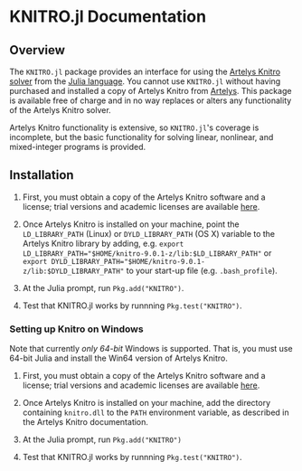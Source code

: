 # KNITRO.jl Documentation

## Overview

The `KNITRO.jl` package provides an interface for using the [Artelys Knitro solver](https://www.artelys.com/knitro) from the [Julia language](http://julialang.org). You cannot use `KNITRO.jl` without having purchased and installed a copy of Artelys Knitro from [Artelys](https://www.artelys.com). This package is available free of charge and in no way replaces or alters any functionality of the Artelys Knitro solver.

Artelys Knitro functionality is extensive, so `KNITRO.jl`'s coverage is incomplete, but the basic functionality for solving linear, nonlinear, and mixed-integer programs is provided.

## Installation

1. First, you must obtain a copy of the Artelys Knitro software and a license; trial versions and academic licenses are available [here](https://www.artelys.com/en/optimization-tools/knitro/downloads).

2. Once Artelys Knitro is installed on your machine, point the `LD_LIBRARY_PATH` (Linux) or `DYLD_LIBRARY_PATH` (OS X) variable to the Artelys Knitro library by adding, e.g. `export LD_LIBRARY_PATH="$HOME/knitro-9.0.1-z/lib:$LD_LIBRARY_PATH"` or `export DYLD_LIBRARY_PATH="$HOME/knitro-9.0.1-z/lib:$DYLD_LIBRARY_PATH"` to your start-up file (e.g. `.bash_profile`).

3. At the Julia prompt, run `Pkg.add("KNITRO")`.

4. Test that KNITRO.jl works by runnning `Pkg.test("KNITRO")`.

### Setting up Knitro on Windows
Note that currently *only 64-bit* Windows is supported. That is, you must use 64-bit Julia and install the Win64 version of Artelys Knitro.

1. First, you must obtain a copy of the Artelys Knitro software and a license; trial versions and academic licenses are available [here](https://www.artelys.com/en/optimization-tools/knitro/downloads).

2. Once Artelys Knitro is installed on your machine, add the directory containing `knitro.dll` to the `PATH` environment variable, as described in the Artelys Knitro documentation. 

3. At the Julia prompt, run `Pkg.add("KNITRO")`

4. Test that KNITRO.jl works by runnning `Pkg.test("KNITRO")`.
